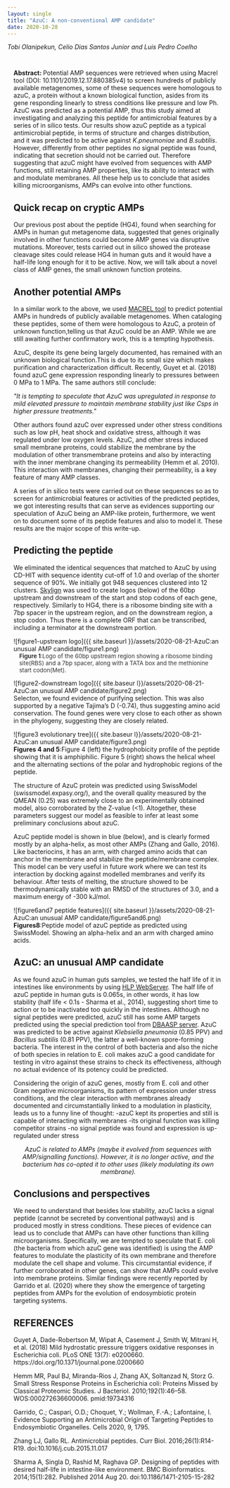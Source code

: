 ```yaml
---
layout: single
title: "AzuC: A non-conventional AMP candidate"
date: 2020-10-28
---
```

<style>
div.caption {
    font-size: small;
    color: #333333;
    padding-bottom:1em;
    padding-left:1em;
    padding-right:1em;
    padding-top:0em;
}
</style>

_Tobi Olanipekun, Celio Dias Santos Junior and Luis Pedro Coelho_

<div style="padding: 1em" markdown="1">
<p><strong>Abstract: </strong> Potential AMP sequences were retrieved when using Macrel tool (DOI: 10.1101/2019.12.17.880385v4) to screen hundreds of publicly available metagenomes, some of these sequences were homologous to azuC, a protein without a known biological function, asides from its gene responding linearly to stress conditions like pressure and low Ph. AzuC was predicted as a potential AMP, thus this study aimed at investigating and analyzing this peptide for antimicrobial features by a series of in silico tests. Our results show azuC peptide as a typical antimicrobial peptide, in terms of structure and charges distribution, and it was predicted to be active against <em>K.pneumoniae</em> and <em>B.subtilis</em>. However, differently from other peptides no signal peptide was found, indicating that secretion should not be carried out. Therefore suggesting that azuC might have evolved from sequences with AMP functions, still retaining AMP properties, like its ability to interact with and modulate membranes. All these help us to conclude that asides killing microorganisms, AMPs can evolve into other functions.</p>


<h2>Quick recap on cryptic AMPs</h2>
<P>Our previous post about the peptide (HG4), found when searching for AMPs in human gut metagenome data, suggested that genes originally involved in other functions could become AMP genes via disruptive mutations. Moreover, tests carried out in silico showed the protease cleavage sites could release HG4 in human guts and it would have a half-life long enough for it to be active.  Now, we will talk about a novel class of AMP genes, the small unknown function proteins.</P>

<h2>Another potential AMPs</h2>
<P>In a similar work to the above, we used <a href="https://github.com/BigDataBiology/macrel">MACREL tool</a> to predict potential AMPs in hundreds of publicly available metagenomes. When cataloging these peptides, some of them were homologous to AzuC, a protein of unknown function,telling us that AzuC could be an AMP. While we are still awaiting further confirmatory work, this is a tempting hypothesis.</P>
<p>AzuC, despite its gene being largely documented, has remained with an unknown biological function.This is due to its small size which makes purification and characterization difficult. Recently, Guyet et al. (2018) found azuC gene expression responding linearly to pressures between 0 MPa to 1 MPa. The same authors still conclude:</p>

<p><em>"It is tempting to speculate that AzuC was upregulated in response to mild elevated pressure to maintain membrane stability just like Csps in higher pressure treatments."</em></p>

<p>Other authors found azuC over expressed under other stress conditions such as low pH, heat shock and oxidative stress, although it was regulated under low oxygen levels. AzuC, and other stress induced small membrane proteins, could stabilize the membrane by the modulation of other transmembrane proteins and also by interacting with the inner membrane changing its permeability (Hemm et al. 2010). This interaction with membranes, changing their permeability, is a key feature of many AMP classes.</p>

<p>A series of in silico tests were carried out on these sequences so as to screen for antimicrobial features or activities of the predicted peptides, we got interesting results that can serve as evidences supporting our speculation of AzuC being an AMP-like protein, furthermore, we went on to document some of its peptide features and also to model it. These results are the major scope of this write-up.</p>

<h2>Predicting the peptide</h2>
<p>We eliminated the identical sequences that matched to AzuC by using CD-HIT with sequence identity cut-off of 1.0 and overlap of the shorter sequence of 90%. We initially got 948 sequences clustered into 12 clusters. <a href="http://skylign.org/">Skylign</a> was used to create logos (below) of the 60bp upstream and downstream of the start and stop codons of each gene, respectively. Similarly to HG4, there is a ribosome binding site with a 7bp spacer in the upstream region, and on the downstream region, a stop codon. Thus there is a complete ORF that can be transcribed, including a terminator at the downstream portion.</p>

<div>![figure1-upstream logo]({{ site.baseurl }}/assets/2020-08-21-AzuC:an unusual AMP candidate/figure1.png)</div>
<div class="caption"><b>Figure 1</b>:Logo of the 60bp upstream region showing a ribosome binding site(RBS) and a 7bp spacer, along with a TATA box and the methionine start codon(Met).</div>
<div>![figure2-downstream logo]({{ site.baseur l}}/assets/2020-08-21-AzuC:an unusual AMP candidate/figure2.png)</div>
<div class="caption><b>Figure 2</b>:Logo of the 60bp downstream region showing a stop codon and a Terminator with two clips.</div>
	
</div>
<p>After an evolutionary analysis of the azuC genes using <a href="http://selecton.tau.ac.il/">Selecton</a>, we found evidence of purifying selection. This was also supported by a negative Tajima’s D (-0.74), thus suggesting amino acid conservation. The found genes were very close to each other as shown in the phylogeny, suggesting they are closely related.</p>

<div>![figure3 evolutionary tree]({{ site.baseur l}}/assets/2020-08-21-AzuC:an unusual AMP candidate/figure3.png)</div>
<div class="caption><b>Figure 2</b>:Logo of the 60bp downstream region showing a stop codon and a Terminator with two clips.</div>

<p>Features of a typical AMP could be verified in AzuC peptides, such as the amphiphilic profile, with the charged amino acids preferentially distributed in a side of the helical wheel. The other face of the wheel is occupied mostly by hydrophobic residues, which can also be seen in its hydrophobicity profile, with alternating sections of polar and hydrophobic regions. This alternancy is essential for AMPs to facilitate the insertion in membranes.</p>

<div>![figure4and5 hydrophobicity and peptide wheel]({{ site.baseurl }}/assets/2020-08-21-AzuC:an unusual AMP candidate/figure3and4.png)</div>
<div class="caption><b>Figures 4 and 5</b>:Figure 4 (left) the hydrophobicity profile of the peptide showing that it is amphiphilic. Figure 5 (right) shows the helical wheel and the alternating sections of the polar and hydrophobic regions of the peptide.</div>


<p>The structure of AzuC protein was predicted using SwissModel (swissmodel.expasy.org/), and the overall quality measured by the QMEAN (0.25) was extremely close to an experimentally obtained model, also corroborated by the Z-value (<1). Altogether, these parameters suggest our model as feasible to infer at least some preliminary conclusions about azuC.</p>

<p>AzuC peptide model is shown in blue (below), and is clearly formed mostly by an alpha-helix, as most other AMPs (Zhang and Gallo, 2016). Like bacteriocins, it has an arm, with charged amino acids that can anchor in the membrane and stabilize the peptide/membrane complex. This model can be very useful in future work where we can test its interaction by docking against modelled membranes and verify its behaviour. After tests of melting, the structure showed to be thermodynamically stable with an RMSD of the structures of 3.0, and a maximum energy of -300 kJ/mol.</p>

<div>![figure6and7 peptide features]({{ site.baseurl }}/assets/2020-08-21-AzuC:an unusual AMP candidate/figure5and6.png)</div>
<div class="caption><b>Figures 6 and 7</b>:Quality of the predicted protein model for the azuC protein showing a QMEAN score of 0.25 and a Z-value of <1.</div>

<div>![figure8 peptide model]({{ site.baseurl }}/assets/2020-08-21-AzuC:an unusual AMP candidate/figure7.png)</div>
<div class="caption><b>Figures8</b>:Peptide model of azuC peptide as predicted using SwissModel. Showing an alpha-helix and an arm with charged amino acids.</div>


<h2>AzuC: an unusual AMP candidate</h2>

<p>As we found azuC in human guts samples, we tested the half life of it in intestines like environments by  using <a href="http://crdd.osdd.net/raghava/hlp/">HLP WebServer</a>. The half life of azuC peptide in human guts is 0.065s, in other words, it has low stability (half life < 0.1s - Sharma et al., 2014), suggesting short time to action or to be inactivated too quickly in the intestines. Although no signal peptides were predicted, azuC still has some AMP targets predicted using the special prediction tool from <a href="dbaasp.org/">DBAASP server</a>. AzuC was predicted to be active against <em>Klebsiella pneumonia</em> (0.85 PPV) and <em>Bacillus subtilis</em> (0.81 PPV), the latter a well-known spore-forming bacteria. The interest in the control of both bacteria and also the niche of both species in relation to E. coli makes azuC a good candidate for testing in vitro against these strains to check its effectiveness, although no actual evidence of its potency could be predicted.</p>

<p>Considering the origin of azuC genes, mostly from E. coli and other Gram negative microorganisms, its pattern of expression under stress conditions, and the clear interaction with membranes already documented and circumstantially linked to a modulation in plasticity, leads us to a funny line of thought:
	-azuC kept its properties and still is capable of interacting with membranes
	-its original function was killing competitor strains
	-no signal peptide was found and expression is up-regulated under stress
</p>

<p><em><center>AzuC is related to AMPs (maybe it evolved from sequences with AMP/signalling functions). However, it is no longer active, and the bacterium has co-opted it to other uses (likely modulating its own membrane).</center></em></p>


<H2>Conclusions and perspectives</H2>
<p>We need to understand that besides low stability, azuC lacks a signal peptide (cannot be secreted by conventional pathways) and is produced mostly in stress conditions. These pieces of evidence can lead us to conclude that AMPs can have other functions than killing microorganisms. Specifically, we are tempted to speculate that E. coli (the bacteria from which azuC gene was identified) is using the AMP features to modulate the plasticity of its own membrane and therefore modulate the cell shape and volume. This circumstantial evidence, if further corroborated in other genes, can show that AMPs could evolve into membrane proteins. Similar findings were recently reported by Garrido et al. (2020) where they show the emergence of targeting peptides from AMPs for the evolution of endosymbiotic protein targeting systems.</p>

<h2>REFERENCES</h2>
<p>Guyet A, Dade-Robertson M, Wipat A, Casement J, Smith W, Mitrani H, et al. (2018) Mild hydrostatic pressure triggers oxidative responses in Escherichia coli. PLoS ONE 13(7): e0200660. https://doi.org/10.1371/journal.pone.0200660

<p>Hemm MR, Paul BJ, Miranda-Rios J, Zhang AX, Soltanzad N, Storz G. Small Stress Response Proteins in Escherichia coli: Proteins Missed by Classical Proteomic Studies. J Bacteriol. 2010;192(1):46–58. WOS:000272636600006. pmid:19734316</p>

<p>Garrido, C.; Caspari, O.D.; Choquet, Y.; Wollman, F.-A.; Lafontaine, I. Evidence Supporting an Antimicrobial Origin of Targeting Peptides to Endosymbiotic Organelles. Cells 2020, 9, 1795.</p>

<p>Zhang LJ, Gallo RL. Antimicrobial peptides. Curr Biol. 2016;26(1):R14-R19. doi:10.1016/j.cub.2015.11.017</p>

<p>Sharma A, Singla D, Rashid M, Raghava GP. Designing of peptides with desired half-life in intestine-like environment. BMC Bioinformatics. 2014;15(1):282. Published 2014 Aug 20. doi:10.1186/1471-2105-15-282</p>
</p>
</body>
</html>
</div>
